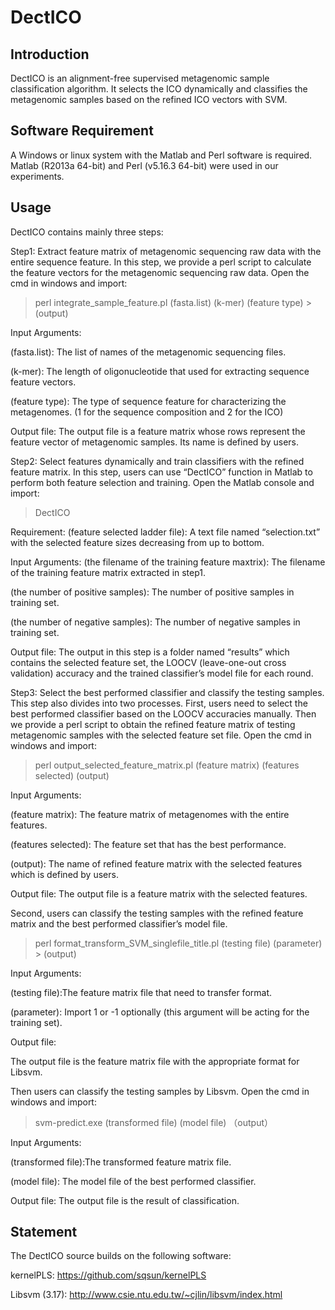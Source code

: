# DectICO
 
## Introduction   
  
DectICO is an alignment-free supervised metagenomic sample classification algorithm. It selects the ICO dynamically and classifies the metagenomic samples based on the refined ICO vectors with SVM.  
    
## Software Requirement  
  
A Windows or linux system with the Matlab and Perl software is required. Matlab (R2013a 64-bit) and Perl (v5.16.3 64-bit) were used in our experiments.
  
## Usage    
  
DectICO contains mainly three steps:

Step1: Extract feature matrix of metagenomic sequencing raw data with the entire sequence feature.
In this step, we provide a perl script to calculate the feature vectors for the metagenomic sequencing raw data. Open the cmd in windows and import:

>perl integrate_sample_feature.pl  (fasta.list)  (k-mer)  (feature type) >  (output)

Input Arguments:

(fasta.list): The list of names of the metagenomic sequencing files.

(k-mer): The length of oligonucleotide that used for extracting sequence feature vectors.

(feature type): The type of sequence feature for characterizing the metagenomes. (1 for the sequence composition and 2 for the ICO)

Output file:
The output file is a feature matrix whose rows represent the feature vector of metagenomic samples. Its name is defined by users.


Step2: Select features dynamically and train classifiers with the refined feature matrix.
In this step, users can use “DectICO” function in Matlab to perform both feature selection and training. Open the Matlab console and import:

>DectICO

Requirement:
(feature selected ladder file): A text file named “selection.txt” with the selected feature sizes decreasing from up to bottom. 


Input Arguments:
(the filename of the training feature maxtrix): The filename of the training feature matrix extracted in step1.

(the number of positive samples): The number of positive samples in training set.

(the number of negative samples): The number of negative samples in training set.

Output file:
The output in this step is a folder named “results” which contains the selected feature set, the LOOCV (leave-one-out cross validation) accuracy and the trained classifier’s model file for each round.

Step3: Select the best performed classifier and classify the testing samples.
This step also divides into two processes. First, users need to select the best performed classifier based on the LOOCV accuracies manually. Then we provide a perl script to obtain the refined feature matrix of testing metagenomic samples with the selected feature set file. Open the cmd in windows and import:

>perl output_selected_feature_matrix.pl  (feature matrix)  (features selected)  (output)

Input Arguments:

(feature matrix): The feature matrix of metagenomes with the entire features.

(features selected): The feature set that has the best performance.

(output): The name of refined feature matrix with the selected features which is defined by users.

Output file:
The output file is a feature matrix with the selected features.

Second, users can classify the testing samples with the refined feature matrix and the best performed classifier’s model file. 


>perl format_transform_SVM_singlefile_title.pl (testing file)  (parameter)  >  (output)

Input Arguments:

(testing file):The feature matrix file that need to transfer format.

(parameter): Import 1 or -1 optionally (this argument will be acting for the training set).

Output file:

The output file is the feature matrix file with the appropriate format for Libsvm.

Then users can classify the testing samples by Libsvm. Open the cmd in windows and import:

> svm-predict.exe  (transformed file)  (model file)  （output）

Input Arguments:

(transformed file):The transformed feature matrix file.

(model file): The model file of the best performed classifier.

Output file:
The output file is the result of classification.


## Statement
  
The DectICO source builds on the following software:

kernelPLS: https://github.com/sqsun/kernelPLS

Libsvm (3.17): http://www.csie.ntu.edu.tw/~cjlin/libsvm/index.html



